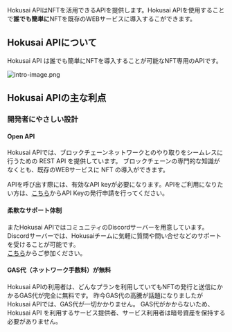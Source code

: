 Hokusai APIはNFTを活用できるAPIを提供します。Hokusai APIを使用することで**誰でも簡単に**NFTを既存のWEBサービスに導入するこができます。

## Hokusai APIについて
  
Hokusai API は誰でも簡単にNFTを導入することが可能なNFT専用のAPIです。

![intro-image.png](https://stoplight.io/api/v1/projects/cHJqOjg0NjEy/images/vmmmLmDAcZM)

## Hokusai APIの主な利点

### 開発者にやさしい設計

#### Open API

Hokusai APIでは、ブロックチェーンネットワークとのやり取りをシームレスに行うための REST API を提供しています。
ブロックチェーンの専門的な知識がなくとも、既存のWEBサービスに NFT の導入ができます。

APIを呼び出す際には、有効なAPI keyが必要になります。APIをご利用になりたい方は、[こちら](https://hokusai.app/pre-register)からAPI Keyの発行申請を行ってください。

#### 柔軟なサポート体制

またHokusai APIではコミュニティのDiscordサーバーを用意しています。Discordサーバーでは、Hokusaiチームに気軽に質問や問い合せなどのサポートを受けることが可能です。  
[こちら](https://discord.gg/34fmuE25G2)からご参加ください。

#### GAS代（ネットワーク手数料）が無料

Hokusai APIの利用者は、どんなプランを利用していてもNFTの発行と送信にかかるGAS代が完全に無料です。
昨今GAS代の高騰が話題になりましたがHokusai APIでは、GAS代が一切かかりません。
GAS代がかからないため、Hokusai API を利用するサービス提供者、サービス利用者は暗号資産を保持する必要がありません。
